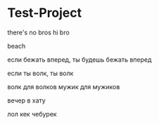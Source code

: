 # Test-Project
there's no bros
hi bro

beach

если бежать вперед, ты будешь бежать вперед

если ты волк, ты волк

волк для волков мужик для мужиков

вечер в хату


лол кек чебурек
